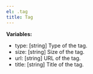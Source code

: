 ```yaml
---
el: .tag
title: Tag
---
```


__Variables:__
* type: [string] Type of the tag.
* size: [string] Size of the tag.
* url: [string] URL of the tag.
* title: [string] Title of the tag.
